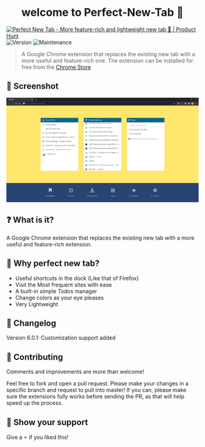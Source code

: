 <h1 align="center">welcome to Perfect-New-Tab 👋</h1>
<p>
  <a href="https://www.producthunt.com/posts/perfect-new-tab?utm_source=badge-featured&utm_medium=badge&utm_souce=badge-perfect-new-tab" target="_blank"><img src="https://api.producthunt.com/widgets/embed-image/v1/featured.svg?post_id=125422&theme=dark" alt="Perfect New Tab - More feature-rich and lightweight new tab 🌟 | Product Hunt" style="width: 250px; height: 54px;" width="250" height="54" /></a><br/>
  <img alt="Version" src="https://img.shields.io/badge/version-6.0.1-blue.svg?cacheSeconds=2592000" />
  <img alt="Maintenance" src="https://img.shields.io/badge/Maintained-yes-blue.svg" />
  <a href="https://github.com/theankitgaurav/Perfect-New-Tab/blob/master/LICENSE" target="_blank"></a>
</p>

> A Google Chrome extension that replaces the existing new tab with a more useful and feature-rich one. The extension can be installed for free from the [Chrome Store](https://goo.gl/HhJTdk)

## 📸 Screenshot
![Perfect New Tab Screenshot](./images/demo-new.PNG)

## ❓ What is it?
A Google Chrome extension that replaces the existing new tab with a more useful and feature-rich extension.

## 🤔 Why perfect new tab?
+ Useful shortcuts in the dock (Like that of Firefox)
+ Visit the Most frequent sites with ease
+ A built-in simple Todos manager 
+ Change colors as your eye pleases
+ Very Lightweight

## 📝 Changelog
Version 6.0.1: Customization support added

## 🤝 Contributing
Comments and improvements are more than welcome!

Feel free to fork and open a pull request. Please make your changes in a specific branch and request to pull into master! If you can, please make sure the extensions fully works before sending the PR, as that will help speed up the process.

## 🙌 Show your support
Give a ⭐️ if you liked this!
